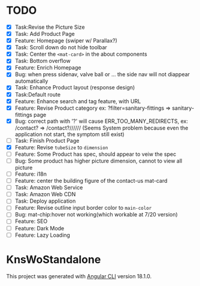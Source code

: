 # TODO
- [X] Task:Revise the Picture Size
- [X] Task: Add Product Page
- [X] Feature: Homepage (swiper w/ Parallax?)
- [X] Task: Scroll down do not hide toolbar
- [X] Task: Center the `<mat-card>` in the about components
- [X] Task: Bottom overflow
- [X] Feature: Enrich Homepage
- [X] Bug: when press sidenav, valve ball or ... the side nav will not diappear automatically
- [X] Task: Enhance Product layout (response design)
- [X] Task:Default route
- [X] Feature: Enhance search and tag feature, with URL
- [X] Feature: Revise Product category ex: <host>?filter=sanitary-fittings => sanitary-fittings page
- [X] Bug: correct path with '?' will cause ERR_TOO_MANY_REDIRECTS, ex: /contact? => /contact?////// (Seems System problem because even the application not start, the symptom still exist)
- [ ] Task: Finish Product Page
- [X] Feature: Revise `tubeSize` to `dimension`
- [ ] Feature: Some Product has spec, should appear to veiw the spec
- [ ] Bug: Some product has higher picture dimension, cannot to view all picture
- [ ] Feature: i18n
- [ ] Feature: center the building figure of the contact-us mat-card
- [ ] Task: Amazon Web Service
- [ ] Task: Amazon Web CDN
- [ ] Task: Deploy application
- [ ] Feature: Revise outline input border color to `main-color`
- [ ] Bug: mat-chip:hover not working(which workable at 7/20 version)
- [ ] Feature: SEO
- [ ] Feature: Dark Mode
- [ ] Feature: Lazy Loading

# KnsWoStandalone

This project was generated with [Angular CLI](https://github.com/angular/angular-cli) version 18.1.0.

